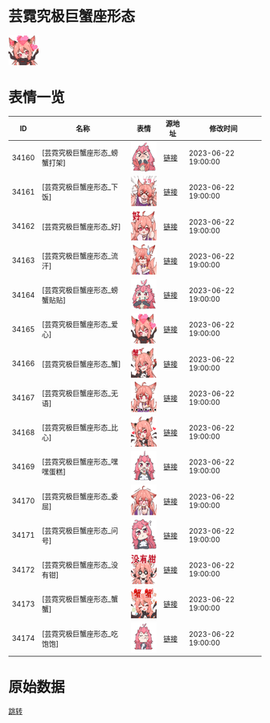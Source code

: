 # 芸霓究极巨蟹座形态

<img src="./cover.png" height="60" alt="cover" />

# 表情一览

|ID|名称|表情|源地址|修改时间|
|----|----|----|----|----|
|34160|[芸霓究极巨蟹座形态_螃蟹打架]|<img src="./pic/034160_%5B芸霓究极巨蟹座形态_螃蟹打架%5D.png" height="60" alt="螃蟹打架"/>|[链接](https://i0.hdslb.com/bfs/garb/f8b463beb96325903b0940eb3300b6b680f8639f.png)|2023-06-22 19:00:00|
|34161|[芸霓究极巨蟹座形态_下饭]|<img src="./pic/034161_%5B芸霓究极巨蟹座形态_下饭%5D.png" height="60" alt="下饭"/>|[链接](https://i0.hdslb.com/bfs/garb/1bdc91d8d6a3b5c0a1d8cbcd15901aab5ec1d69b.png)|2023-06-22 19:00:00|
|34162|[芸霓究极巨蟹座形态_好]|<img src="./pic/034162_%5B芸霓究极巨蟹座形态_好%5D.png" height="60" alt="好"/>|[链接](https://i0.hdslb.com/bfs/garb/536b96e600c6d9d97cd863bfe7fc2c5c4bb7fb63.png)|2023-06-22 19:00:00|
|34163|[芸霓究极巨蟹座形态_流汗]|<img src="./pic/034163_%5B芸霓究极巨蟹座形态_流汗%5D.png" height="60" alt="流汗"/>|[链接](https://i0.hdslb.com/bfs/garb/d86302ada943bef1d6ea1b9ff7cd0b04fd52a873.png)|2023-06-22 19:00:00|
|34164|[芸霓究极巨蟹座形态_螃蟹贴贴]|<img src="./pic/034164_%5B芸霓究极巨蟹座形态_螃蟹贴贴%5D.png" height="60" alt="螃蟹贴贴"/>|[链接](https://i0.hdslb.com/bfs/garb/b3990f3c1d9c06a8965d797a4df759af6bba1ee8.png)|2023-06-22 19:00:00|
|34165|[芸霓究极巨蟹座形态_爱心]|<img src="./pic/034165_%5B芸霓究极巨蟹座形态_爱心%5D.png" height="60" alt="爱心"/>|[链接](https://i0.hdslb.com/bfs/garb/18e7a0bb4f4aaa5dd8bb7e3efb14b664345c455c.png)|2023-06-22 19:00:00|
|34166|[芸霓究极巨蟹座形态_蟹]|<img src="./pic/034166_%5B芸霓究极巨蟹座形态_蟹%5D.png" height="60" alt="蟹"/>|[链接](https://i0.hdslb.com/bfs/garb/c7391c25cc7341d223caa070bdd187c8d77dd21f.png)|2023-06-22 19:00:00|
|34167|[芸霓究极巨蟹座形态_无语]|<img src="./pic/034167_%5B芸霓究极巨蟹座形态_无语%5D.png" height="60" alt="无语"/>|[链接](https://i0.hdslb.com/bfs/garb/9bb8facbe11de69cb1759a8cd725e3b01f4c398a.png)|2023-06-22 19:00:00|
|34168|[芸霓究极巨蟹座形态_比心]|<img src="./pic/034168_%5B芸霓究极巨蟹座形态_比心%5D.png" height="60" alt="比心"/>|[链接](https://i0.hdslb.com/bfs/garb/8b7ab11d9d589eae4ba8e337bb1472fe516de31b.png)|2023-06-22 19:00:00|
|34169|[芸霓究极巨蟹座形态_嘿嘿蛋糕]|<img src="./pic/034169_%5B芸霓究极巨蟹座形态_嘿嘿蛋糕%5D.png" height="60" alt="嘿嘿蛋糕"/>|[链接](https://i0.hdslb.com/bfs/garb/c2c9e3f48c80ef9abdb8a8789150782dab19316e.png)|2023-06-22 19:00:00|
|34170|[芸霓究极巨蟹座形态_委屈]|<img src="./pic/034170_%5B芸霓究极巨蟹座形态_委屈%5D.png" height="60" alt="委屈"/>|[链接](https://i0.hdslb.com/bfs/garb/380bd1d7d5e27a4077a3f51ba691fbf473322f9e.png)|2023-06-22 19:00:00|
|34171|[芸霓究极巨蟹座形态_问号]|<img src="./pic/034171_%5B芸霓究极巨蟹座形态_问号%5D.png" height="60" alt="问号"/>|[链接](https://i0.hdslb.com/bfs/garb/538a569b21441b4a5b45f503bb14e634878af399.png)|2023-06-22 19:00:00|
|34172|[芸霓究极巨蟹座形态_没有钳]|<img src="./pic/034172_%5B芸霓究极巨蟹座形态_没有钳%5D.png" height="60" alt="没有钳"/>|[链接](https://i0.hdslb.com/bfs/garb/b6674bb778d299a70fe98110ab54275df67baa3f.png)|2023-06-22 19:00:00|
|34173|[芸霓究极巨蟹座形态_蟹蟹]|<img src="./pic/034173_%5B芸霓究极巨蟹座形态_蟹蟹%5D.png" height="60" alt="蟹蟹"/>|[链接](https://i0.hdslb.com/bfs/garb/270ce25010512b4dc0f148c573da37dfb6bcd807.png)|2023-06-22 19:00:00|
|34174|[芸霓究极巨蟹座形态_吃饱饱]|<img src="./pic/034174_%5B芸霓究极巨蟹座形态_吃饱饱%5D.png" height="60" alt="吃饱饱"/>|[链接](https://i0.hdslb.com/bfs/garb/af3427bbee01c3b00aeaba939854c6d364a00621.png)|2023-06-22 19:00:00|

# 原始数据

[跳转](./raw.json)

